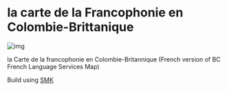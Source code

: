 # la carte de la Francophonie en Colombie-Brittanique

![img](https://img.shields.io/badge/Lifecycle-Stable-97ca00)

la Carte de la francophonie en Colombie-Britannique (French version of BC French Language Services Map)

Build using [SMK](https://github.com/bcgov/smk-cli)
